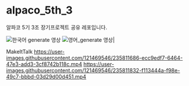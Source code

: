 # alpaco_5th_3
알파코 5기 3조 장기프로젝트 공유 레포입니다. 

![한국어 generate 영상](https://user-images.githubusercontent.com/101646531/235811260-f4def410-14ec-406f-a0c4-c68fb31c0fed.gif)
![영어_generate 영상 ](https://user-images.githubusercontent.com/101646531/235811264-d298537e-8a68-42a9-b8f0-f5395f2bfb7a.gif)|




MakeItTalk
https://user-images.githubusercontent.com/121469546/235811686-ecc9edf7-6464-47e3-add3-3cf8742b118c.mp4
https://user-images.githubusercontent.com/121469546/235811832-f113444a-f98e-49c7-bbbd-03d29d00d451.mp4

